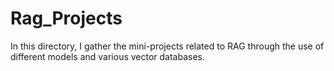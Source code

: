 # Rag_Projects
In this directory, I gather the mini-projects related to RAG through the use of different models and various vector databases.
